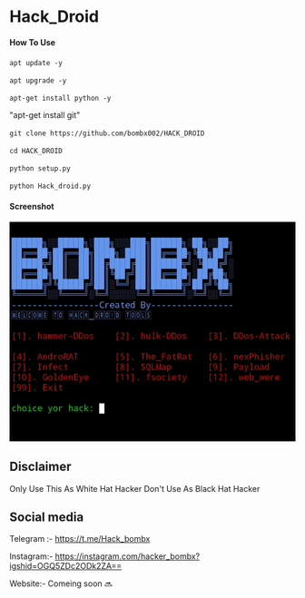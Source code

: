 # Hack_Droid
#### How To Use 

`apt update -y`

`apt upgrade -y`

`apt-get install python -y`

"apt-get install git"

`git clone https://github.com/bombx002/HACK_DROID`

`cd HACK_DROID`

`python setup.py`

`python Hack_droid.py`

#### Screenshot 

![output!](/IMG_20231211_213053.jpg)
 
## Disclaimer

Only Use This As White Hat Hacker Don't Use As Black Hat Hacker

## Social media

Telegram :- 
https://t.me/Hack_bombx

Instagram:- https://instagram.com/hacker_bombx?igshid=OGQ5ZDc2ODk2ZA==

Website:- Comeing soon 🔜